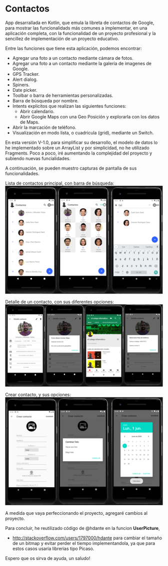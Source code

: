 # Contactos

App desarrallada en Kotlin, que emula la libreta de contactos de Google, para mostrar las funcionalidads más comunes a implementar,
en una aplicación completa, con la funcionalidad de un proyecto profesional y la sencillez de implementación de un proyecto educativo.

Entre las funciones que tiene esta aplicación, podemos encontrar:

- Agregar una foto a un contacto mediante cámara de fotos.
- Agregar una foto a un contacto mediante la galería de imagenes de Google.
- GPS Tracker.
- Alert dialog.
- Spiners.
- Date picker.
- Toolbar o barra de herramientas personalizadas.
- Barra de búsqueda por nombre.
- Intents explicitos que realizan las siguientes funciones:
  - Abrir calendario.
  - Abrir Google Maps con una Geo Posición y explorarla con los datos de Maps.
- Abrir la marcación de teléfono.
- Visualización en modo lista, o cuadricula (grid), mediante un Switch.

En esta versión V-1.0, para simplificar su desarrollo, el modelo de datos lo he implementado sobre un ArrayList y por simplicidad,
no he utilizado Fragments. Poco a poco, iré aumentando la complejidad del proyecto y subiendo nuevas funcialidades.

A continuación, se pueden muestro capturas de pantalla de sus funcionalidades.

Lista de contactos principal, con barra de búsqueda:
<img src="https://github.com/antoniomy82/Contactos/blob/master/Capturas/00_Menu.png">

Detalle de un contacto, con sus diferentes opciones:
<img src="https://github.com/antoniomy82/Contactos/blob/master/Capturas/00_Detalle.png">

Crear contacto, y sus opciones:
<img src="https://github.com/antoniomy82/Contactos/blob/master/Capturas/00_Nuevo.png">

A medida que vaya perfeccionando el proyecto, agregaré cambios al proyecto.

Para concluir, he reutilizado código de @hdante en la funcion **UserPicture**, 
 * http://stackoverflow.com/users/1797000/hdante 
 para cambiar el tamaño de un bitmap y evitar perder el tiempo implementandola, ya que para estos casos usaría librerias tipo Picaso.

Espero que os sirva de ayuda, un saludo!

